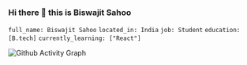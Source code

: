 ### Hi there 👋 this is Biswajit Sahoo
`full_name: Biswajit Sahoo`
`located_in: India`
`job: Student`
`education: [B.tech]`
`currently_learning: ["React"]`

![Github Activity Graph](https://activity-graph.herokuapp.com/graph?username=BISWAJIT-7&bg_color=000000&color=5B318&line=7DCE13&point=FFFFFF&hide_border=false)

<!--
**BISWAJIT-7/BISWAJIT-7** is a ✨ _special_ ✨ repository because its `README.md` (this file) appears on your GitHub profile.

Here are some ideas to get you started:

- 🔭 I’m currently working on ...
- 🌱 I’m currently learning ...
- 👯 I’m looking to collaborate on ...
- 🤔 I’m looking for help with ...
- 💬 Ask me about ...
- 📫 How to reach me: ...
- 😄 Pronouns: ...
- ⚡ Fun fact: ...
-->

